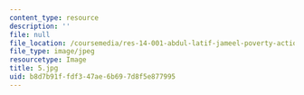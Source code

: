 ```yaml
---
content_type: resource
description: ''
file: null
file_location: /coursemedia/res-14-001-abdul-latif-jameel-poverty-action-lab-executive-training-evaluating-social-programs-2009-spring-2009/b8d7b91ffdf347ae6b697d8f5e877995_5.jpg
file_type: image/jpeg
resourcetype: Image
title: 5.jpg
uid: b8d7b91f-fdf3-47ae-6b69-7d8f5e877995
---
```

